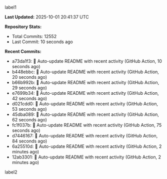 
label1 
<!-- ACTIVITY_START -->
**Last Updated:** 2025-10-01 20:41:37 UTC

**Repository Stats:**
- Total Commits: 12552
- Last Commit: 10 seconds ago

**Recent Commits:**
- a73da1f3: 🤖 Auto-update README with recent activity (GitHub Action, 10 seconds ago)
- b448ebbc: 🤖 Auto-update README with recent activity (GitHub Action, 20 seconds ago)
- b66b992b: 🤖 Auto-update README with recent activity (GitHub Action, 29 seconds ago)
- e7699b34: 🤖 Auto-update README with recent activity (GitHub Action, 42 seconds ago)
- d021cdd0: 🤖 Auto-update README with recent activity (GitHub Action, 53 seconds ago)
- 45dba089: 🤖 Auto-update README with recent activity (GitHub Action, 62 seconds ago)
- fc1f037b: 🤖 Auto-update README with recent activity (GitHub Action, 75 seconds ago)
- d7446167: 🤖 Auto-update README with recent activity (GitHub Action, 84 seconds ago)
- 6a25510d: 🤖 Auto-update README with recent activity (GitHub Action, 2 minutes ago)
- 12ab3301: 🤖 Auto-update README with recent activity (GitHub Action, 2 minutes ago)
<!-- ACTIVITY_END -->

label2
